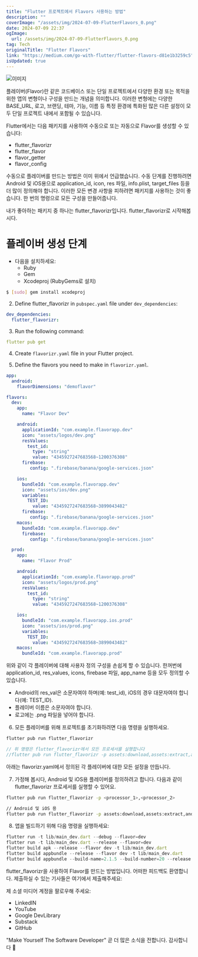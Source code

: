 ```yaml
---
title: "Flutter 프로젝트에서 Flavors 사용하는 방법"
description: ""
coverImage: "/assets/img/2024-07-09-FlutterFlavors_0.png"
date: 2024-07-09 22:37
ogImage: 
  url: /assets/img/2024-07-09-FlutterFlavors_0.png
tag: Tech
originalTitle: "Flutter Flavors"
link: "https://medium.com/go-with-flutter/flutter-flavors-d81e1b3259c5"
isUpdated: true
---
```






![이미지](/assets/img/2024-07-09-FlutterFlavors_0.png)

플레이버(Flavor)란 같은 코드베이스 또는 단일 프로젝트에서 다양한 환경 또는 목적을 위한 앱의 변형이나 구성을 만드는 개념을 의미합니다. 이러한 변형에는 다양한 BASE_URL, 로고, 브랜딩, 테마, 기능, 이름 등 특정 환경에 특화된 많은 다른 설정이 모두 단일 프로젝트 내에서 포함될 수 있습니다.

Flutter에서는 다음 패키지를 사용하여 수동으로 또는 자동으로 Flavor를 생성할 수 있습니다:

- flutter_flavorizr
- flutter_flavor
- flavor_getter
- flavor_config


<div class="content-ad"></div>

수동으로 플레이버를 만드는 방법은 이미 위에서 언급했습니다. 수동 단계를 진행하려면 Android 및 iOS용으로 application_id, icon, res 파일, info.plist, target_files 등을 더 많이 정의해야 합니다.
이러한 모든 변경 사항을 피하려면 패키지를 사용하는 것이 좋습니다. 한 번의 명령으로 모든 구성을 만들어줍니다.

내가 좋아하는 패키지 중 하나는 flutter_flavorizr입니다.
flutter_flavorizr로 시작해봅시다.

# 플레이버 생성 단계

- 다음을 설치하세요:
    - Ruby
    - Gem
    - Xcodeproj (RubyGems로 설치)

<div class="content-ad"></div>

```bash
$ [sudo] gem install xcodeproj
```

2. Define flutter_flavorizr in `pubspec.yaml` file under `dev_dependencies`:

```yaml
dev_dependencies:
  flutter_flavorizr: 
```

3. Run the following command:

<div class="content-ad"></div>

```yaml
flutter pub get
```

4. Create `flavorizr.yaml` file in your Flutter project.

5. Define the flavors you need to make in `flavorizr.yaml`.

```yaml
app:
  android:
    flavorDimensions: "demoflavor"

flavors:
  dev:
    app:
      name: "Flavor Dev"

    android:
      applicationId: "com.example.flavorapp.dev"
      icon: "assets/logos/dev.png"
      resValues:
        test_id:
          type: "string"
          value: "4345927247683568~1200376308"
      firebase:
         config: ".firebase/banana/google-services.json"

    ios:
      bundleId: "com.example.flavorapp.dev"
      icon: "assets/ios/dev.png"
      variables:
        TEST_ID:
          value: "4345927247683568~3899043482"
      firebase:
         config: ".firebase/banana/google-services.json"
    macos:
      bundleId: "com.example.flavorapp.dev"
      firebase:
         config: ".firebase/banana/google-services.json"

  prod:
    app:
      name: "Flavor Prod"

    android:
      applicationId: "com.example.flavorapp.prod"
      icon: "assets/logos/prod.png"
      resValues:
        test_id:
          type: "string"
          value: "4345927247683568~1200376308"

    ios:
      bundleId: "com.example.flavorapp.ios.prod"
      icon: "assets/ios/prod.png"
      variables:
        TEST_ID:
          value: "4345927247683568~3899043482"
    macos:
      bundleId: "com.example.flavorapp.prod"
```

<div class="content-ad"></div>

위와 같이 각 플레이버에 대해 사용자 정의 구성을 손쉽게 할 수 있습니다. 한꺼번에 application_id, res_values, icons, firebase 파일, app_name 등을 모두 정의할 수 있습니다.

- Android의 res_val은 소문자여야 하며(예: test_id), iOS의 경우 대문자여야 합니다(예: TEST_ID).
- 플레이버 이름은 소문자여야 합니다.
- 로고에는 .png 파일을 넣어야 합니다.

6. 모든 플레이버를 위해 프로젝트를 초기화하려면 다음 명령을 실행하세요.

```js
flutter pub run flutter_flavorizr

// 위 명령은 flutter_flavorizr에서 모든 프로세서를 실행합니다
//flutter pub run flutter_flavorizr -p assets:download,assets:extract,android:buildGradle,android:dummyAssets,android:icons,flutter:targets,ios:xcconfig,ios:buildTargets,ios:schema,ios:dummyAssets,ios:icons,ios:plist,ios:launchScreen,macos:xcconfig,macos:configs,macos:buildTargets,macos:schema,macos:dummyAssets,macos:icons,macos:plist,google:firebase,assets:clean,ide:config
```

<div class="content-ad"></div>

아래는 flavorizr.yaml에서 정의된 각 플레이버에 대한 모든 설정을 만듭니다.

7. 가정해 봅시다, Android 및 iOS용 플레이버를 정의하려고 합니다. 다음과 같이 flutter_flavorizr 프로세서를 실행할 수 있어요.

```bash
flutter pub run flutter_flavorizr -p <processor_1>,<processor_2>
```

```bash
// Android 및 iOS 용
flutter pub run flutter_flavorizr -p assets:download,assets:extract,android:buildGradle,android:dummyAssets,android:icons,flutter:targets,ios:xcconfig,ios:buildTargets,ios:schema,ios:dummyAssets,ios:icons,ios:plist,ios:launchScreen,google:firebase,assets:clean,ide:config
```

<div class="content-ad"></div>

8. 앱을 빌드하기 위해 다음 명령을 실행하세요:

```js
flutter run -t lib/main_dev.dart --debug --flavor=dev
flutter run -t lib/main_dev.dart --release --flavor=dev
flutter build apk --release --flavor dev -t lib/main_dev.dart
flutter build appbundle --release --flavor dev -t lib/main_dev.dart
flutter build appbundle --build-name=2.1.5 --build-number=20 --release --flavor dev -t lib/main_dev.dart
```

flutter_flavorizr을 사용하여 Flavor를 만드는 방법입니다. 어떠한 피드백도 환영합니다.
제출하실 수 있는 기사들은 여기에서 제출해주세요:

<div class="content-ad"></div>

제 소셜 미디어 계정을 팔로우해 주세요:
   
- LinkedIN
- YouTube
- Google DevLibrary
- Substack
- GitHub

"Make Yourself The Software Developer"
곧 더 많은 소식을 전합니다.
감사합니다 🙂